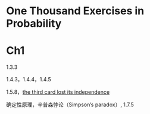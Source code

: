 # One Thousand Exercises in Probability

# Ch1

1.3.3

1.4.3，1.4.4，1.4.5

1.5.8，[the third card lost its independence](https://stats.stackexchange.com/questions/576049/what-is-galtons-paradox)

确定性原理，辛普森悖论（Simpson’s paradox）, 1.7.5